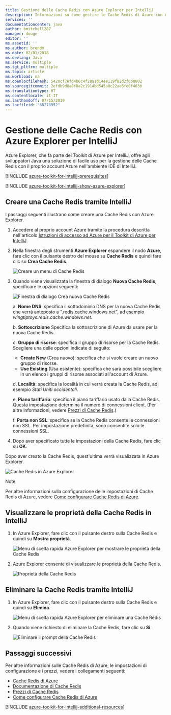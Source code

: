 ```yaml
---
title: Gestione delle Cache Redis con Azure Explorer per IntelliJ
description: Informazioni su come gestire le Cache Redis di Azure con Azure Explorer per IntelliJ.
services: ''
documentationcenter: java
author: bmitchell287
manager: douge
editor: ''
ms.assetid: ''
ms.author: brendm
ms.date: 02/01/2018
ms.devlang: Java
ms.service: multiple
ms.tgt_pltfrm: multiple
ms.topic: article
ms.workload: na
ms.openlocfilehash: 5420cf7efd4b6c4f28a1d14ee119f82d2f0b8802
ms.sourcegitcommit: 2efdb9d8a8f8a2c1914bd545a8c22ae6fe0f463b
ms.translationtype: HT
ms.contentlocale: it-IT
ms.lasthandoff: 07/15/2019
ms.locfileid: "68278952"
---
```

# <a name="managing-redis-caches-using-the-azure-explorer-for-intellij"></a>Gestione delle Cache Redis con Azure Explorer per IntelliJ

Azure Explorer, che fa parte del Toolkit di Azure per IntelliJ, offre agli sviluppatori Java una soluzione di facile uso per la gestione delle Cache Redis con il proprio account Azure nell'ambiente IDE di IntelliJ.

[!INCLUDE [azure-toolkit-for-intellij-prerequisites](../includes/azure-toolkit-for-intellij-prerequisites.md)]

[!INCLUDE [azure-toolkit-for-intellij-show-azure-explorer](../includes/azure-toolkit-for-intellij-show-azure-explorer.md)]

## <a name="create-a-redis-cache-by-using-intellij"></a>Creare una Cache Redis tramite IntelliJ

I passaggi seguenti illustrano come creare una Cache Redis con Azure Explorer.

1. Accedere al proprio account Azure tramite la procedura descritta nell'articolo [Istruzioni di accesso ad Azure per il Toolkit di Azure per IntelliJ].

1. Nella finestra degli strumenti **Azure Explorer** espandere il nodo **Azure**, fare clic con il pulsante destro del mouse su **Cache Redis** e quindi fare clic su **Crea Cache Redis**.

   ![Creare un menu di Cache Redis][CR01]

1. Quando viene visualizzata la finestra di dialogo **Nuova Cache Redis**, specificare le opzioni seguenti:

   ![Finestra di dialogo Crea nuova Cache Redis][CR02]

   a. **Nome DNS**: specifica il sottodominio DNS per la nuova Cache Redis che verrà anteposto a ".redis.cache.windows.net", ad esempio *wingtiptoys.redis.cache.windows.net*.

   b. **Sottoscrizione** Specifica la sottoscrizione di Azure da usare per la nuova Cache Redis.

   c. **Gruppo di risorse**: specifica il gruppo di risorse per la Cache Redis. Scegliere una delle opzioni indicate di seguito: 
      * **Create New** (Crea nuovo): specifica che si vuole creare un nuovo gruppo di risorse. 
      * **Use Existing** (Usa esistente): specifica che sarà possibile scegliere in un elenco i gruppi di risorse associati all'account di Azure. 

   d. **Località**: specifica la località in cui verrà creata la Cache Redis, ad esempio *Stati Uniti occidentali*.

   e. **Piano tariffario**: specifica il piano tariffario usato dalla Cache Redis. Questa impostazione determina il numero di connessioni client. (Per altre informazioni, vedere [Prezzi di Cache Redis].)

   f. **Porta non SSL**: specifica se la Cache Redis consente le connessioni non SSL. Per impostazione predefinita, sono consentite solo le connessioni SSL.

1. Dopo aver specificato tutte le impostazioni della Cache Redis, fare clic su **OK**.

Dopo aver creato la Cache Redis, quest'ultima verrà visualizzata in Azure Explorer.

   ![Cache Redis in Azure Explorer][CR03]

> [!NOTE]
>
> Per altre informazioni sulla configurazione delle impostazioni di Cache Redis di Azure, vedere [Come configurare Cache Redis di Azure].
>

## <a name="display-the-properties-for-your-redis-cache-in-intellij"></a>Visualizzare le proprietà della Cache Redis in IntelliJ

1. In Azure Explorer, fare clic con il pulsante destro sulla Cache Redis e quindi su **Mostra proprietà**.

   ![Menu di scelta rapida Azure Explorer per mostrare le proprietà della Cache Redis][SP01]

1. Azure Explorer consente di visualizzare le proprietà della Cache Redis.

   ![Proprietà della Cache Redis][SP02]

## <a name="delete-your-redis-cache-by-using-intellij"></a>Eliminare la Cache Redis tramite IntelliJ

1. In Azure Explorer, fare clic con il pulsante destro sulla Cache Redis e quindi su **Elimina**.

   ![Menu di scelta rapida Azure Explorer per eliminare una Cache Redis][DE01]

1. Quando viene richiesto di eliminare la Cache Redis, fare clic su **Sì**.

   ![Eliminare il prompt della Cache Redis][DE02]

## <a name="next-steps"></a>Passaggi successivi

Per altre informazioni sulle Cache Redis di Azure, le impostazioni di configurazione e i prezzi, vedere i collegamenti seguenti:

* [Cache Redis di Azure]
* [Documentazione di Cache Redis]
* [Prezzi di Cache Redis]
* [Come configurare Cache Redis di Azure]

[!INCLUDE [azure-toolkit-for-intellij-additional-resources](../includes/azure-toolkit-for-intellij-additional-resources.md)]

<!-- URL List -->

[Prezzi di Cache Redis]: https://azure.microsoft.com/pricing/details/cache/
[Cache Redis di Azure]: https://azure.microsoft.com/services/cache/
[Documentazione di Cache Redis]: /azure/redis-cache
[Come configurare Cache Redis di Azure]: /azure/redis-cache/cache-configure
[Istruzioni di accesso ad Azure per il Toolkit di Azure per IntelliJ]: ./azure-toolkit-for-intellij-sign-in-instructions.md

<!-- IMG List -->

[CR01]: media/azure-toolkit-for-intellij-managing-redis-caches-using-azure-explorer/CR01.png
[CR02]: media/azure-toolkit-for-intellij-managing-redis-caches-using-azure-explorer/CR02.png
[CR03]: media/azure-toolkit-for-intellij-managing-redis-caches-using-azure-explorer/CR03.png

[SP01]: media/azure-toolkit-for-intellij-managing-redis-caches-using-azure-explorer/SP01.png
[SP02]: media/azure-toolkit-for-intellij-managing-redis-caches-using-azure-explorer/SP02.png

[DE01]: media/azure-toolkit-for-intellij-managing-redis-caches-using-azure-explorer/DE01.png
[DE02]: media/azure-toolkit-for-intellij-managing-redis-caches-using-azure-explorer/DE02.png
